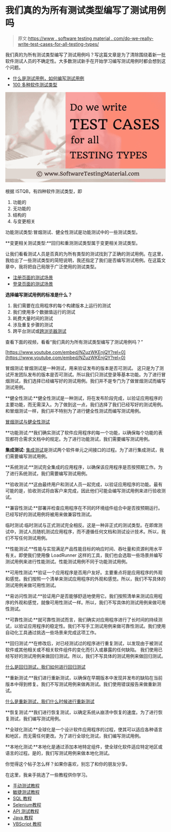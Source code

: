 # 我们真的为所有测试类型编写了测试用例吗

> 原文:[https://www . software testing material . com/do-we-really-write-test-cases-for-all-testing-types/](https://www.softwaretestingmaterial.com/do-we-really-write-test-cases-for-all-testing-types/)

我们真的为所有测试类型编写了测试用例吗？写这篇文章是为了清除围绕着新一批软件测试人员的不确定性。大多数测试新手在开始学习编写测试用例时都会想到这个问题。

*   [什么是测试用例，如何编写测试用例](https://www.softwaretestingmaterial.com/test-case-template-with-explanation/)
*   [100 多种软件测试类型](https://www.softwaretestingmaterial.com/types-of-software-testing/)

![Do We Write Test Cases For All Testing Types](img/f90c6de55146cca4618cb8dd0a271d82.png)

根据 ISTQB，有四种软件测试类型，即

1.  功能的
2.  无功能的
3.  结构的
4.  与变更相关

功能测试类型:冒烟测试、健全性测试是功能测试中的一些测试类型。

**变更相关测试类型:**回归和重测测试类型属于变更相关测试类型。

让我们看看测试人员是否真的为所有类型的测试找到了正确的测试用例。在这里，我给出了一些测试类型的简短说明，我还指定了我们是否编写测试用例。在这篇文章中，我将把自己局限于广泛使用的测试类型。

*   [注册页面的测试场景](https://www.softwaretestingmaterial.com/test-scenarios-registration-form/)
*   [登录页面的测试场景](https://www.softwaretestingmaterial.com/test-scenarios-login-page/)

**选择编写测试用例的标准是什么？**

1.  我们需要在应用程序的每个构建版本上运行的测试
2.  我们使用多个数据值运行的测试
3.  耗费大量时间的测试
4.  涉及重复步骤的测试
5.  跨平台测试或[跨浏览器测试](https://www.softwaretestingmaterial.com/what-is-cross-browser-testing/)

查看下面的视频，看看“我们真的为所有测试类型编写了测试用例吗？”

[https://www.youtube.com/embed/NZuzWKEnjQY?rel=0](https://www.youtube.com/embed/NZuzWKEnjQY?rel=0)

冒烟测试:冒烟测试是一种测试，用来验证发布的版本是否可测试。
这只是为了测试开发团队发布的版本是否可测试。所以我们只测试登录等基本功能。为了进行冒烟测试，我们选择已经编写好的测试用例。我们并不是专门为了做冒烟测试而编写测试用例。

**健全性测试:**健全性测试是一种测试，将在发布阶段完成，以验证应用程序的主要功能，而无需深入。为了做到这一点，我们选择了我们已经写好的测试用例。和冒烟测试一样，我们并不特别为了进行健全性测试而编写测试用例。

[冒烟测试与健全性测试](https://www.softwaretestingmaterial.com/smoke-testing-vs-sanity-testing/)

**功能测试:**我们确实测试了软件应用程序的每一个功能，以确保每个功能的表现都符合需求文档中的规定。为了进行功能测试，我们需要编写测试用例。

**集成测试:** [集成测试](https://www.softwaretestingmaterial.com/integration-testing/)是测试两个软件单元之间接口的过程。为了进行集成测试，我们需要编写测试用例。

**系统测试:**测试完全集成的应用程序，以确保该应用程序是否按预期工作。为了进行系统测试，我们需要编写测试用例。

**验收测试:**这由最终用户和测试人员一起完成，以验证应用程序的功能。最有可能的是，验收测试将由客户来完成，因此他们可能会编写测试用例来进行验收测试。

**兼容性测试:**部署并检查应用程序在不同的环境组件组合中是否按预期运行。已经写好的测试用例将被用来做兼容性测试。

临时测试:临时测试与正式测试完全相反。这是一种非正式的测试类型。在即席测试中，测试人员随机测试应用程序，而不遵循任何文档和测试设计技术。所以，我们不写任何测试用例。

**性能测试:**性能与实现满足产品性能目标的响应时间、吞吐量和资源利用水平有关。即使我们使用像 LoadRunner 这样的工具，我们也会选取一些场景并编写测试用例来进行性能测试。性能测试用例不同于功能测试用例。

**可用性测试:**验证一个应用程序是否用户友好。主要重点将是应用程序的外观和感觉。我们按照一个清单来测试应用程序的外观和感觉。所以，我们不写具体的测试用例来做可用性测试。

**易访问性测试:**验证用户是否能够舒适地使用它。我们按照清单来测试应用程序的外观和感觉，就像可用性测试一样。所以，我们不写具体的测试用例来做可用性测试。

**可靠性测试:**就可靠性测试而言，我们确实对应用程序进行了长时间的持续测试，以验证应用程序的稳定性。我们不写手工测试用例来做可靠性测试。我们使用自动化工具通过挑选一些场景来完成这项工作。

**回归测试:**在修改后，对已经测试过的程序进行重复测试，以发现由于被测试软件或其他相关或不相关软件组件的变化而引入或暴露的任何缺陷。
我们使用已经写好的测试用例来做回归测试。所以，我们不写具体的测试用例来做回归测试。

[什么是回归测试，我们如何进行回归测试](https://www.softwaretestingmaterial.com/regression-testing/)

**重新测试:**我们进行重新测试，以确保在早期版本中发现并发布的缺陷在当前版本中得到修复。我们不写测试用例来做再测试。我们使用错误报告来做重新测试。

[什么是重新测试，我们什么时候进行重新测试](https://www.softwaretestingmaterial.com/retesting/)

**恢复测试:**我们进行恢复测试，以确定系统从崩溃中恢复的速度。为了进行恢复测试，我们编写测试用例。

**全球化测试:**全球化是一个设计软件应用程序的过程，使其可以适应各种语言和地区，而无需任何更改。为了进行全球化测试，我们编写测试用例。

**本地化测试:**本地化是通过添加本地特定组件，使全球化软件适应特定地区或语言的过程。是的，我们写测试用例来做本地化测试。

你觉得这个帖子怎么样？如果你喜欢，别忘了和你的朋友分享。

在这里，我亲手挑选了一些教程供你学习。

*   [手动测试教程](https://www.softwaretestingmaterial.com/manual-testing-tutorial/)
*   [敏捷测试教程](https://www.softwaretestingmaterial.com/agile/)
*   [SQL 教程](https://www.softwaretestingmaterial.com/sql-tutorial-complete/)
*   [Selenium教程](https://www.softwaretestingmaterial.com/selenium-tutorial/)
*   [API 测试教程](https://www.softwaretestingmaterial.com/api-testing/)
*   [Java 教程](https://www.softwaretestingmaterial.com/java-tutorial/)
*   [VBScript 教程](https://www.softwaretestingmaterial.com/vbscript-for-automation-qtp-uft-testing/)